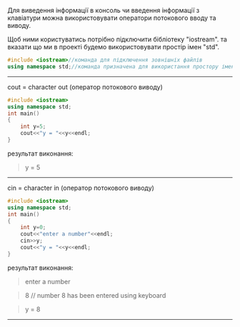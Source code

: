 Для виведення інформації в консоль чи введення інформації з клавіатури можна використовувати оператори потокового вводу та виводу.

Щоб ними користуватись потрібно підключити бібліотеку "iostream". та вказати що ми в проекті будемо використовувати простір імен "std".


```c++
#include <iostream>//команда для підключення зовнішніх файлів
using namespace std;//команда призначена для використання простору імен по всьому проекту
```
---
cout = character out (оператор потокового виводу)

```c++
#include <iostream>
using namespace std;
int main()
{
	int y=5;
	cout<<"y = "<<y<<endl;
}
```

результат виконання:

>y = 5


---

cin = character in (оператор потокового виводу)

```c++
#include <iostream>
using namespace std;
int main()
{
	int y=0;
	cout<<"enter a number"<<endl;
	cin>>y;
	cout<<"y = "<<y<<endl;
}
```

результат виконання:

>enter a number

>8  // number 8 has been entered using keyboard

>y = 8

---